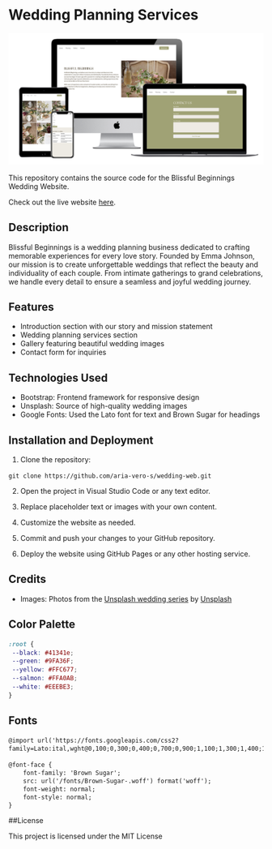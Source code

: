 # Wedding Planning Services

![Mockup](mockup.png)

This repository contains the source code for the Blissful Beginnings Wedding Website.

Check out the live website [here](https://aria-vero-s.github.io/wedding-web/).

## Description

Blissful Beginnings is a wedding planning business dedicated to crafting memorable experiences for every love story. Founded by Emma Johnson, our mission is to create unforgettable weddings that reflect the beauty and individuality of each couple. From intimate gatherings to grand celebrations, we handle every detail to ensure a seamless and joyful wedding journey.

## Features

- Introduction section with our story and mission statement
- Wedding planning services section
- Gallery featuring beautiful wedding images
- Contact form for inquiries

## Technologies Used

- Bootstrap: Frontend framework for responsive design
- Unsplash: Source of high-quality wedding images
- Google Fonts: Used the Lato font for text and Brown Sugar for headings

## Installation and Deployment

1. Clone the repository:

`git clone https://github.com/aria-vero-s/wedding-web.git`

2. Open the project in Visual Studio Code or any text editor.

3. Replace placeholder text or images with your own content.

4. Customize the website as needed.

5. Commit and push your changes to your GitHub repository.

6. Deploy the website using GitHub Pages or any other hosting service.

## Credits

- Images: Photos from the [Unsplash wedding series](https://unsplash.com/fr/photos/un-gateau-pose-sur-une-assiette-a-gateau-blanche-zmK9JRP02Z4) by [Unsplash](https://unsplash.com/)

## Color Palette

```css
:root {
 --black: #41341e;
 --green: #9FA36F;
 --yellow: #FFC677;
 --salmon: #FFA0AB;
 --white: #EEEBE3;
}
```

## Fonts
```
@import url('https://fonts.googleapis.com/css2?family=Lato:ital,wght@0,100;0,300;0,400;0,700;0,900;1,100;1,300;1,400;1,700;1,900&display=swap');

@font-face {
    font-family: 'Brown Sugar';
    src: url('/fonts/Brown-Sugar-.woff') format('woff');
    font-weight: normal;
    font-style: normal;
}
```

##License

This project is licensed under the MIT License
